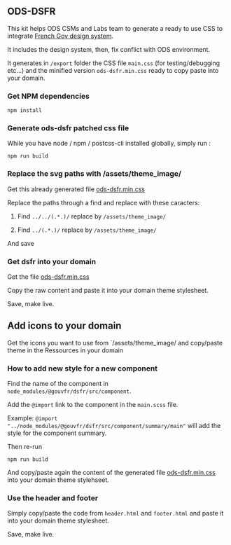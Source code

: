 ## ODS-DSFR

This kit helps ODS CSMs and Labs team to generate a ready to use CSS to integrate [French Gov design system](https://www.systeme-de-design.gouv.fr/).

It includes the design system, then, fix conflict with ODS environment.

It generates in `/export` folder the CSS file `main.css` (for testing/debugging etc...) and the minified version `ods-dsfr.min.css` ready to copy paste into your domain.


### Get NPM dependencies

```
npm install
```

### Generate ods-dsfr patched css file

While you have node / npm / postcss-cli installed globally, simply run :
 
```
npm run build
```

### Replace the svg paths with /assets/theme_image/

Get this already generated file [ods-dsfr.min.css](export/ods-dsfr.min.css)

Replace the paths through a find and replace with these caracters:

1. Find `../../(.*.)/` replace by `/assets/theme_image/`

2. Find `../(.*.)/` replace by `/assets/theme_image/`

And save


### Get dsfr into your domain

Get the file [ods-dsfr.min.css](export/ods-dsfr.min.css)

Copy the raw content and paste it into your domain theme stylesheet.

Save, make live.


## Add icons to your domain

Get the icons you want to use from `/assets/theme_image/ and copy/paste theme in the Ressources in your domain


### How to add new style for a new component

Find the name of the component in `node_modules/@gouvfr/dsfr/src/component`.

Add the `@import` link to the component in the `main.scss` file.

Example: `@import "../node_modules/@gouvfr/dsfr/src/component/summary/main"` will add the style for the component summary.

Then re-run 

````
npm run build
````

And copy/paste again the content of the generated file [ods-dsfr.min.css](export/ods-dsfr.min.css) into your domain theme stylehseet.


### Use the header and footer

Simply copy/paste the code from `header.html` and `footer.html` and paste it into your domain theme stylesheet.

Save, make live.
